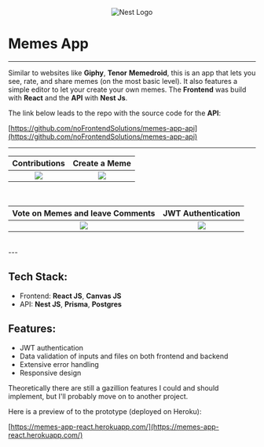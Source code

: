 <p align="center">
  <a  target="blank"><img src="https://www.dropbox.com/s/je9q398fafqnhys/react-logo.png?raw=1" alt="Nest Logo" /></a>
</p>

# Memes App

---

Similar to websites like **Giphy**, **Tenor** **Memedroid**, this is an app that lets you see, rate, and share memes (on the most basic level). It also features a simple editor to let your create your own memes. The **Frontend** was build with **React** and the **API** with **Nest Js**.

The link below leads to the repo with the source code for the **API**:

[https://github.com/noFrontendSolutions/memes-app-api](https://github.com/noFrontendSolutions/memes-app-api)

---


|                       Contributions                        |                    Create a Meme                    |
| :-------------------------------------------------------------------------: | :-------------------------------------------------------------------------: |
| ![](https://www.dropbox.com/s/ni40z8bmzj96djy/memes-home.jpg?raw=1) | ![](https://www.dropbox.com/s/9rhb4mfzp7bcvl2/memes-creator-wide.jpg?raw=1) |
<br>

|                       Vote on Memes and leave  Comments                     |                     JWT Authentication                     |
| :-------------------------------------------------------------------------: | :-------------------------------------------------------------------------: |
| ![](https://www.dropbox.com/s/y15yv3g0jpneb22/meme-details.jpg?raw=1) | ![](https://www.dropbox.com/s/ypwzw2b9017asn8/login.jpg?raw=1) |
<br>
---


## Tech Stack:

- Frontend: **React JS**, **Canvas JS**<br>
- API: **Nest JS**, **Prisma**, **Postgres** 
   

## Features:

- JWT authentication
- Data validation of inputs and files on both frontend and backend
- Extensive error handling
- Responsive design

Theoretically there are still a gazillion features I could and should implement, but I'll probably move on to another project.


Here is a preview of to the prototype (deployed on Heroku):

[https://memes-app-react.herokuapp.com/](https://memes-app-react.herokuapp.com/)
